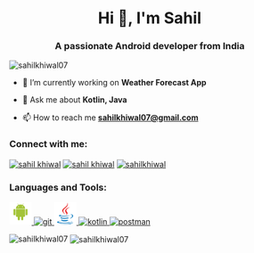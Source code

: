 <h1 align="center">Hi 👋, I'm Sahil</h1>
<h3 align="center">A passionate Android developer from India</h3>

<p align="left"> <img src="https://komarev.com/ghpvc/?username=sahilkhiwal07&label=Profile%20views&color=0e75b6&style=flat" alt="sahilkhiwal07" /> </p>

- 🔭 I’m currently working on **Weather Forecast App**

- 💬 Ask me about **Kotlin, Java**

- 📫 How to reach me **sahilkhiwal07@gmail.com**

<h3 align="left">Connect with me:</h3>
<p align="left">
<a href="https://linkedin.com/in/sahil khiwal" target="blank"><img align="center" src="https://raw.githubusercontent.com/rahuldkjain/github-profile-readme-generator/master/src/images/icons/Social/linked-in-alt.svg" alt="sahil khiwal" height="30" width="40" /></a>
<a href="https://fb.com/sahil khiwal" target="blank"><img align="center" src="https://raw.githubusercontent.com/rahuldkjain/github-profile-readme-generator/master/src/images/icons/Social/facebook.svg" alt="sahil khiwal" height="30" width="40" /></a>
<a href="https://instagram.com/sahilkhiwal" target="blank"><img align="center" src="https://raw.githubusercontent.com/rahuldkjain/github-profile-readme-generator/master/src/images/icons/Social/instagram.svg" alt="sahilkhiwal" height="30" width="40" /></a>
</p>

<h3 align="left">Languages and Tools:</h3>
<p align="left"> <a href="https://developer.android.com" target="_blank" rel="noreferrer"> <img src="https://raw.githubusercontent.com/devicons/devicon/master/icons/android/android-original-wordmark.svg" alt="android" width="40" height="40"/> </a> <a href="https://git-scm.com/" target="_blank" rel="noreferrer"> <img src="https://www.vectorlogo.zone/logos/git-scm/git-scm-icon.svg" alt="git" width="40" height="40"/> </a> <a href="https://www.java.com" target="_blank" rel="noreferrer"> <img src="https://raw.githubusercontent.com/devicons/devicon/master/icons/java/java-original.svg" alt="java" width="40" height="40"/> </a> <a href="https://kotlinlang.org" target="_blank" rel="noreferrer"> <img src="https://www.vectorlogo.zone/logos/kotlinlang/kotlinlang-icon.svg" alt="kotlin" width="40" height="40"/> </a> <a href="https://postman.com" target="_blank" rel="noreferrer"> <img src="https://www.vectorlogo.zone/logos/getpostman/getpostman-icon.svg" alt="postman" width="40" height="40"/> </a> </p>

<p><img align="left" src="https://github-readme-stats.vercel.app/api/top-langs?username=sahilkhiwal07&show_icons=true&locale=en&layout=compact" alt="sahilkhiwal07" /></p>

<p>&nbsp;<img align="center" src="https://github-readme-stats.vercel.app/api?username=sahilkhiwal07&show_icons=true&locale=en" alt="sahilkhiwal07" /></p>
